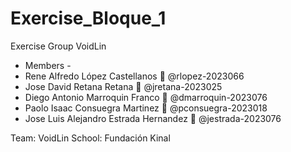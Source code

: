 # Exercise_Bloque_1
Exercise Group VoidLin


- Members -
- Rene Alfredo López Castellanos 🤖 @rlopez-2023066
- Jose David Retana Retana 👾 @jretana-2023025
- Diego Antonio Marroquin Franco 👾 @dmarroquin-2023076
- Paolo Isaac Consuegra Martinez 👾 @pconsuegra-2023018
- Jose Luis Alejandro Estrada Hernandez 👾 @jestrada-2023076

Team: VoidLin 
School: Fundación Kinal

